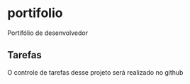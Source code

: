 # portifolio
Portifólio de desenvolvedor 

## Tarefas
O controle de tarefas desse projeto será realizado no github
